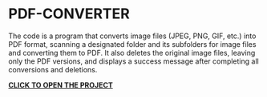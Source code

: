 # PDF-CONVERTER
The code is a program that converts image files (JPEG, PNG, GIF, etc.) into PDF format, scanning a designated folder and its subfolders for image files and converting them to PDF. It also deletes the original image files, leaving only the PDF versions, and displays a success message after completing all conversions and deletions.


**[CLICK TO OPEN THE PROJECT](PDF-CONVERTER.IPYNB)**

